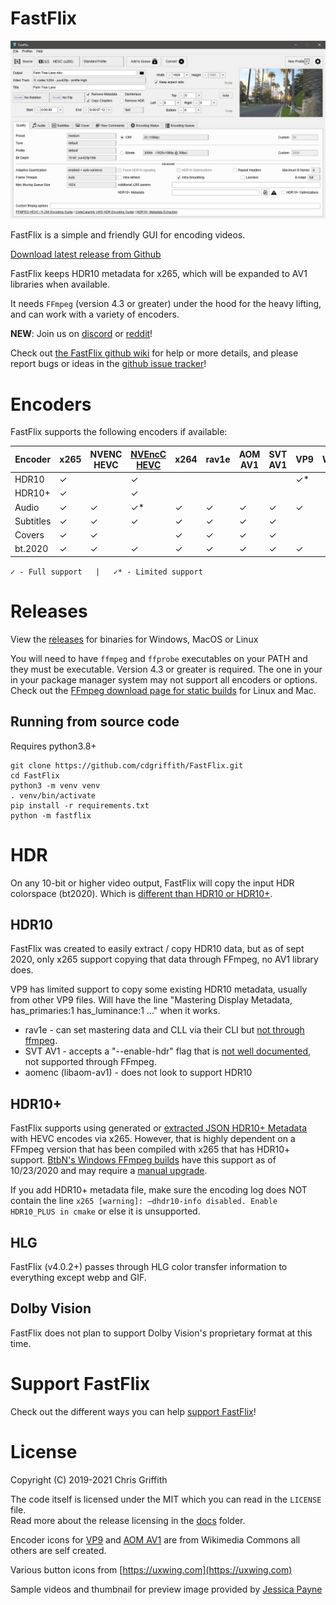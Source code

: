 # FastFlix

![preview](./docs/gui_preview.png)

FastFlix is a simple and friendly GUI for encoding videos.

[Download latest release from Github](https://github.com/cdgriffith/FastFlix/releases/latest)

FastFlix keeps HDR10 metadata for x265, which will be expanded to AV1 libraries when available.

It needs `FFmpeg` (version 4.3 or greater) under the hood for the heavy lifting, and can work with a variety of encoders.

**NEW**: Join us on [discord](https://discord.gg/GUBFP6f) or [reddit](https://www.reddit.com/r/FastFlix/)!

Check out [the FastFlix github wiki](https://github.com/cdgriffith/FastFlix/wiki) for help or more details, and please report bugs or ideas in the [github issue tracker](https://github.com/cdgriffith/FastFlix/issues)!

#  Encoders

 FastFlix supports the following encoders if available:

| Encoder   | x265 |  NVENC HEVC | [NVEncC HEVC](https://github.com/rigaya/NVEnc/releases) | x264 | rav1e | AOM AV1 | SVT AV1 | VP9 | WEBP | GIF |
| --------- | ---- | ---------- | ----------- | ---- | ----- | ------- | ------- | --- | ---- | --- |
| HDR10     |   ✓  |            |      ✓     |      |       |         |         |  ✓* |      |     |
| HDR10+    |   ✓  |            |      ✓     |      |       |         |         |     |      |     |
| Audio     |   ✓  |      ✓     |      ✓*    |  ✓   |   ✓  |    ✓    |    ✓   |  ✓   |      |     |
| Subtitles |   ✓  |      ✓     |      ✓     |  ✓   |   ✓  |    ✓    |    ✓   |      |      |     |
| Covers    |   ✓  |      ✓     |            |  ✓   |   ✓  |    ✓    |    ✓   |      |      |     |
| bt.2020   |   ✓  |     ✓      |     ✓      |   ✓  |  ✓    |   ✓    |   ✓    |  ✓   |      |     |

`✓ - Full support   |   ✓* - Limited support`

# Releases

View the [releases](https://github.com/cdgriffith/FastFlix/releases) for binaries for Windows, MacOS or Linux

You will need to have `ffmpeg` and `ffprobe` executables on your PATH and they must be executable. Version 4.3 or greater is required. The one in your in your package manager system may not support all encoders or options.
Check out the [FFmpeg download page for static builds](https://ffmpeg.org/download.html) for Linux and Mac.

## Running from source code

Requires python3.8+

```
git clone https://github.com/cdgriffith/FastFlix.git
cd FastFlix
python3 -m venv venv
. venv/bin/activate
pip install -r requirements.txt
python -m fastflix
```

# HDR

On any 10-bit or higher video output, FastFlix will copy the input HDR colorspace (bt2020). Which is [different than HDR10 or HDR10+](https://codecalamity.com/hdr-hdr10-hdr10-hlg-and-dolby-vision/).

## HDR10

FastFlix was created to easily extract / copy HDR10 data, but as of sept 2020, only x265 support copying that data through FFmpeg, no AV1 library does.

VP9 has limited support to copy some existing HDR10 metadata, usually from other VP9 files. Will have the line "Mastering Display Metadata, has_primaries:1 has_luminance:1 ..." when it works.

* rav1e -  can set mastering data and CLL via their CLI but [not through ffmpeg](https://github.com/xiph/rav1e/issues/2554).
* SVT AV1 - accepts a "--enable-hdr" flag that is [not well documented](https://github.com/AOMediaCodec/SVT-AV1/blob/master/Docs/svt-av1_encoder_user_guide.md), not supported through FFmpeg.
* aomenc (libaom-av1) - does not look to support HDR10

## HDR10+

FastFlix supports using generated or [extracted JSON HDR10+ Metadata](https://github.com/cdgriffith/FastFlix/wiki/HDR10-Plus-Metadata-Extraction) with HEVC encodes via x265. However, that is highly
dependent on a FFmpeg version that has been compiled with x265 that has HDR10+ support. [BtbN's Windows FFmpeg builds](https://github.com/BtbN/FFmpeg-Builds) 
have this support as of 10/23/2020 and may require a [manual upgrade](https://github.com/cdgriffith/FastFlix/wiki/Updating-FFmpeg).

If you add HDR10+ metadata file, make sure the encoding log does NOT contain the line `x265 [warning]: –dhdr10-info disabled. Enable HDR10_PLUS in cmake` or else it is unsupported. 

## HLG 

FastFlix (v4.0.2+) passes through HLG color transfer information to everything except webp and GIF. 

## Dolby Vision

FastFlix does not plan to support Dolby Vision's proprietary format at this time.

# Support FastFlix

Check out the different ways you can help [support FastFlix](https://github.com/cdgriffith/FastFlix/wiki/Support-FastFlix)!

# License

Copyright (C) 2019-2021 Chris Griffith

The code itself is licensed under the MIT which you can read in the `LICENSE` file. <br>
Read more about the release licensing in the [docs](docs/README.md) folder. <br>

Encoder icons for [VP9](https://commons.wikimedia.org/wiki/File:Vp9-logo-for-mediawiki.svg) and [AOM AV1](https://commons.wikimedia.org/wiki/File:AV1_logo_2018.svg) are from Wikimedia Commons all others are self created.

Various button icons from [https://uxwing.com](https://uxwing.com)

Sample videos and thumbnail for preview image provided by [Jessica Payne](http://iamjessicapayne.com/)
